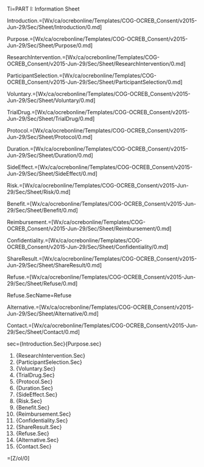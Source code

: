 Ti=PART I: Information Sheet
 
Introduction.=[Wx/ca/ocrebonline/Templates/COG-OCREB_Consent/v2015-Jun-29/Sec/Sheet/Introduction/0.md]

Purpose.=[Wx/ca/ocrebonline/Templates/COG-OCREB_Consent/v2015-Jun-29/Sec/Sheet/Purpose/0.md]

ResearchIntervention.=[Wx/ca/ocrebonline/Templates/COG-OCREB_Consent/v2015-Jun-29/Sec/Sheet/ResearchIntervention/0.md]

ParticipantSelection.=[Wx/ca/ocrebonline/Templates/COG-OCREB_Consent/v2015-Jun-29/Sec/Sheet/ParticipantSelection/0.md]

Voluntary.=[Wx/ca/ocrebonline/Templates/COG-OCREB_Consent/v2015-Jun-29/Sec/Sheet/Voluntary/0.md]

TrialDrug.=[Wx/ca/ocrebonline/Templates/COG-OCREB_Consent/v2015-Jun-29/Sec/Sheet/TrialDrug/0.md]

Protocol.=[Wx/ca/ocrebonline/Templates/COG-OCREB_Consent/v2015-Jun-29/Sec/Sheet/Protocol/0.md]

Duration.=[Wx/ca/ocrebonline/Templates/COG-OCREB_Consent/v2015-Jun-29/Sec/Sheet/Duration/0.md]

SideEffect.=[Wx/ca/ocrebonline/Templates/COG-OCREB_Consent/v2015-Jun-29/Sec/Sheet/SideEffect/0.md]

Risk.=[Wx/ca/ocrebonline/Templates/COG-OCREB_Consent/v2015-Jun-29/Sec/Sheet/Risk/0.md]

Benefit.=[Wx/ca/ocrebonline/Templates/COG-OCREB_Consent/v2015-Jun-29/Sec/Sheet/Benefit/0.md]

Reimbursement.=[Wx/ca/ocrebonline/Templates/COG-OCREB_Consent/v2015-Jun-29/Sec/Sheet/Reimbursement/0.md]

Confidentiality.=[Wx/ca/ocrebonline/Templates/COG-OCREB_Consent/v2015-Jun-29/Sec/Sheet/Confidentiality/0.md]

ShareResult.=[Wx/ca/ocrebonline/Templates/COG-OCREB_Consent/v2015-Jun-29/Sec/Sheet/ShareResult/0.md]

Refuse.=[Wx/ca/ocrebonline/Templates/COG-OCREB_Consent/v2015-Jun-29/Sec/Sheet/Refuse/0.md]

Refuse.SecName=Refuse

Alternative.=[Wx/ca/ocrebonline/Templates/COG-OCREB_Consent/v2015-Jun-29/Sec/Sheet/Alternative/0.md]

Contact.=[Wx/ca/ocrebonline/Templates/COG-OCREB_Consent/v2015-Jun-29/Sec/Sheet/Contact/0.md]

sec={Introduction.Sec}{Purpose.sec}<ol><li>{ResearchIntervention.Sec}</li><li>{ParticipantSelection.Sec}</li><li>{Voluntary.Sec}</li><li>{TrialDrug.Sec}</li><li>{Protocol.Sec}</li><li>{Duration.Sec}</li><li>{SideEffect.Sec}</li><li>{Risk.Sec}</li><li>{Benefit.Sec}</li><li>{Reimbursement.Sec}</li><li>{Confidentiality.Sec}</li><li>{ShareResult.Sec}</li><li>{Refuse.Sec}</li><li>{Alternative.Sec}</li><li>{Contact.Sec}</li></ol>

=[Z/ol/0]